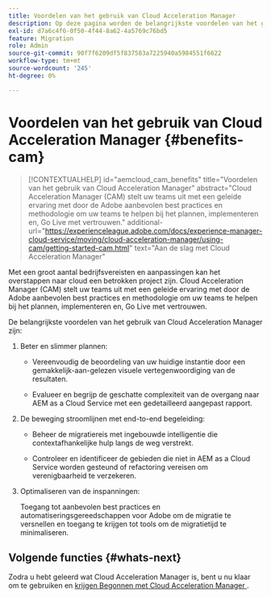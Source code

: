 ```yaml
---
title: Voordelen van het gebruik van Cloud Acceleration Manager
description: Op deze pagina worden de belangrijkste voordelen van het gebruik van Cloud Acceleration Manager gemarkeerd.
exl-id: d7a6c4f6-0f50-4f44-8a62-4a5769c76bd5
feature: Migration
role: Admin
source-git-commit: 90f7f6209df5f837583a7225940a5984551f6622
workflow-type: tm+mt
source-wordcount: '245'
ht-degree: 0%

---
```


# Voordelen van het gebruik van Cloud Acceleration Manager {#benefits-cam}

>[!CONTEXTUALHELP]
>id="aemcloud_cam_benefits"
>title="Voordelen van het gebruik van Cloud Acceleration Manager"
>abstract="Cloud Acceleration Manager (CAM) stelt uw teams uit met een geleide ervaring met door de Adobe aanbevolen best practices en methodologie om uw teams te helpen bij het plannen, implementeren en, Go Live met vertrouwen."
>additional-url="https://experienceleague.adobe.com/docs/experience-manager-cloud-service/moving/cloud-acceleration-manager/using-cam/getting-started-cam.html" text="Aan de slag met Cloud Acceleration Manager"

Met een groot aantal bedrijfsvereisten en aanpassingen kan het overstappen naar cloud een betrokken project zijn. Cloud Acceleration Manager (CAM) stelt uw teams uit met een geleide ervaring met door de Adobe aanbevolen best practices en methodologie om uw teams te helpen bij het plannen, implementeren en, Go Live met vertrouwen.

De belangrijkste voordelen van het gebruik van Cloud Acceleration Manager zijn:

1. Beter en slimmer plannen:

   * Vereenvoudig de beoordeling van uw huidige instantie door een gemakkelijk-aan-gelezen visuele vertegenwoordiging van de resultaten.

   * Evalueer en begrijp de geschatte complexiteit van de overgang naar AEM as a Cloud Service met een gedetailleerd aangepast rapport.

1. De beweging stroomlijnen met end-to-end begeleiding:

   * Beheer de migratiereis met ingebouwde intelligentie die contextafhankelijke hulp langs de weg verstrekt.

   * Controleer en identificeer de gebieden die niet in AEM as a Cloud Service worden gesteund of refactoring vereisen om verenigbaarheid te verzekeren.

1. Optimaliseren van de inspanningen:

   Toegang tot aanbevolen best practices en automatiseringsgereedschappen voor Adobe om de migratie te versnellen en toegang te krijgen tot tools om de migratietijd te minimaliseren.

## Volgende functies {#whats-next}

Zodra u hebt geleerd wat Cloud Acceleration Manager is, bent u nu klaar om te gebruiken en [ krijgen Begonnen met Cloud Acceleration Manager ](https://experienceleague.adobe.com/docs/experience-manager-cloud-service/moving/cloud-acceleration-manager/using-cam/getting-started-cam.html).
